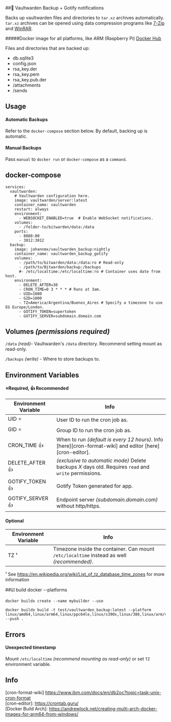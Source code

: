 ##💾 Vaultwarden Backup + Gotify notifications

Backs up vaultwarden files and directories to `tar.xz` archives automatically. `tar.xz` archives can be opened using data compression programs like [7-Zip](https://www.7-zip.org/) and [WinRAR](https://www.win-rar.com/).

#####Docker image for all platforms, like ARM (Raspberry Pi) [Docker Hub](https://hub.docker.com/r/johannmx/vaultwarden_backup)

Files and directories that are backed up:
- db.sqlite3
- config.json
- rsa_key.der
- rsa_key.pem
- rsa_key.pub.der
- /attachments
- /sends

## Usage

#### Automatic Backups
Refer to the `docker-compose` section below. By default, backing up is automatic.

#### Manual Backups
Pass `manual` to `docker run` or `docker-compose` as a `command`.

## docker-compose
```
services:
  vaultwarden:
    # Vaultwarden configuration here.
    image: vaultwarden/server:latest
    container_name: vaultwarden
    restart: always
    environment:
      - WEBSOCKET_ENABLED=true  # Enable WebSocket notifications.
    volumes:
      - /folder-to/bitwarden/data:/data
    ports:
      - 8088:80
      - 3012:3012
  backup:
    image: johannmx/vaultwarden_backup:nightly
    container_name: vaultwarden_backup_gotify
    volumes:
      - /path/to/bitwarden/data:/data:ro # Read-only
      - /path/to/Bitwarden/backup:/backups
      #- /etc/localtime:/etc/localtime:ro # Container uses date from host.
    environment:
      - DELETE_AFTER=30
      - CRON_TIME=0 3 * * * # Runs at 3am.
      - UID=1000
      - GID=1000
      - TZ=America/Argentina/Buenos_Aires # Specify a timezone to use EG Europe/London.
      - GOTIFY_TOKEN=supertoken
      - GOTIFY_SERVER=subdomain.domain.com
```

## Volumes _(permissions required)_
`/data` _(read)_- Vaultwarden's `/data` directory. Recommend setting mount as read-only.

`/backups` _(write)_ - Where to store backups to.

## Environment Variables
#### ⭐Required, 👍 Recommended
| Environment Variable | Info                                                                                                                                  |
| -------------------- | ------------------------------------------------------------------------------------------------------------------------------------- |
| UID                ⭐| User ID to run the cron job as.                                                                                                       |
| GID                ⭐| Group ID to run the cron job as.                                                                                                      |
| CRON_TIME          👍| When to run _(default is every 12 hours)_. Info [here][cron-format-wiki] and editor [here][cron-editor]. |
| DELETE_AFTER       👍| _(exclusive to automatic mode)_ Delete backups _X_ days old. Requires `read` and `write` permissions.
| GOTIFY_TOKEN       👍| Gotify Token generated for app.                                 |
| GOTIFY_SERVER       👍| Endpoint server _(subdomain.domain.com)_ without http/https.                                 |

#### Optional
| Environment Variable | Info                                                                                         |
| -------------------- | -------------------------------------------------------------------------------------------- |
| TZ ¹                 | Timezone inside the container. Can mount `/etc/localtime` instead as well _(recommended)_.   |

¹ See <https://en.wikipedia.org/wiki/List_of_tz_database_time_zones> for more information

##☑️ build docker --platforms
```
docker buildx create --name mybuilder --use
```

```
docker buildx build -t test/vaultwarden_backup:latest --platform linux/amd64,linux/arm64,linux/ppc64le,linux/s390x,linux/386,linux/arm/v7,linux/arm/v6 --push .
```
## Errors
#### Unexpected timestamp
Mount `/etc/localtime` _(recommend mounting as read-only)_ or set `TZ` environment variable.

## Info
[cron-format-wiki] https://www.ibm.com/docs/en/db2oc?topic=task-unix-cron-format
<br>
[cron-editor]: https://crontab.guru/
<br>
[Docker Build Arch]: https://andrewlock.net/creating-multi-arch-docker-images-for-arm64-from-windows/
